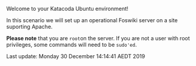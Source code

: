 Welcome to your Katacoda Ubuntu environment!

In this scenario we will set up an operational Foswiki server on a site suporting Apache.

**Please note** that you are `root`on the server.
If you are not a user with root privileges, some commands will need to be `sudo'ed`.

















Last update: Monday 30 December  14:14:41 AEDT 2019
